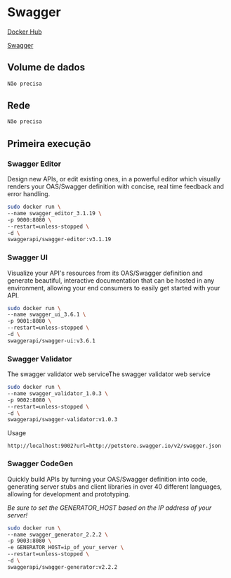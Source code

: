 # Swagger

[Docker Hub](https://hub.docker.com/u/swaggerapi/)

[Swagger](http://swagger.io/)

## Volume de dados

```sh
Não precisa
```

## Rede

```sh
Não precisa
```

## Primeira execução

### Swagger Editor

Design new APIs, or edit existing ones, in a powerful editor which visually renders your OAS/Swagger definition with concise, real time feedback and error handling.

```sh
sudo docker run \
--name swagger_editor_3.1.19 \
-p 9000:8080 \
--restart=unless-stopped \
-d \
swaggerapi/swagger-editor:v3.1.19
```

### Swagger UI

Visualize your API's resources from its OAS/Swagger definition and generate beautiful, interactive documentation that can be hosted in any environment, allowing your end consumers to easily get started with your API.

```sh
sudo docker run \
--name swagger_ui_3.6.1 \
-p 9001:8080 \
--restart=unless-stopped \
-d \
swaggerapi/swagger-ui:v3.6.1
```

### Swagger Validator

The swagger validator web serviceThe swagger validator web service

```sh
sudo docker run \
--name swagger_validator_1.0.3 \
-p 9002:8080 \
--restart=unless-stopped \
-d \
swaggerapi/swagger-validator:v1.0.3
```

Usage

```
http://localhost:9002?url=http://petstore.swagger.io/v2/swagger.json
```

### Swagger CodeGen

Quickly build APIs by turning your OAS/Swagger definition into code, generating server stubs and client libraries in over 40 different languages, allowing for development and prototyping.

_Be sure to set the GENERATOR_HOST based on the IP address of your server!_

```sh
sudo docker run \
--name swagger_generator_2.2.2 \
-p 9003:8080 \
-e GENERATOR_HOST=ip_of_your_server \
--restart=unless-stopped \
-d \
swaggerapi/swagger-generator:v2.2.2
```
